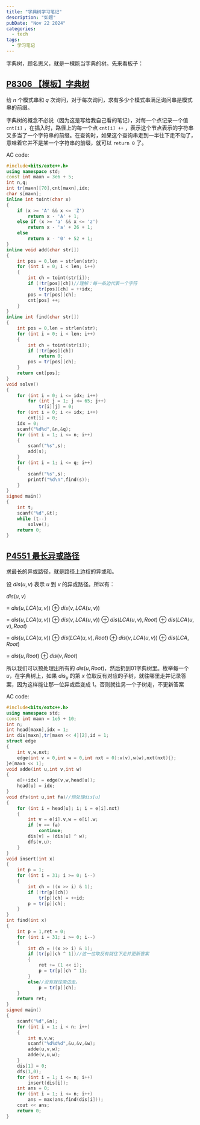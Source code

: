 ```yaml
---
title: "字典树学习笔记"
description: "如题"
pubDate: "Nov 22 2024"
categories:
  - tech
tags:
  - 学习笔记
---
```


字典树，顾名思义，就是一棵能当字典的树。先来看板子：

## <a href = "https://www.luogu.com.cn/problem/P8306" target = "_blank">P8306 【模板】字典树</a>
给 $n$ 个模式串和 $q$ 次询问，对于每次询问，求有多少个模式串满足询问串是模式串的前缀。

字典树的概念不必说（因为这是写给我自己看的笔记），对每一个点记录一个值 ```cnt[i]``` ，在插入时，路径上的每一个点 ```cnt[i] ++``` ，表示这个节点表示的字符串又多当了一个字符串的前缀。在查询时，如果这个查询串走到一半往下走不动了，意味着它并不是某一个字符串的前缀，就可以 ```return 0``` 了。

AC code:
```cpp
#include<bits/extc++.h>
using namespace std;
const int maxn = 3e6 + 5;
int n,q;
int tr[maxn][70],cnt[maxn],idx;
char s[maxn];
inline int toint(char x)
{
    if (x >= 'A' && x <= 'Z')
        return x - 'A' + 1;
    else if (x >= 'a' && x <= 'z')
        return x - 'a' + 26 + 1;
    else
        return x - '0' + 52 + 1;
}
inline void add(char str[])
{
    int pos = 0,len = strlen(str);
    for (int i = 0; i < len; i++)
    {
        int ch = toint(str[i]);
        if (!tr[pos][ch])//理解：每一条边代表一个字符
            tr[pos][ch] = ++idx;
        pos = tr[pos][ch];
        cnt[pos] ++;
    }
}
inline int find(char str[])
{
    int pos = 0,len = strlen(str);
    for (int i = 0; i < len; i++)
    {
        int ch = toint(str[i]);
        if (!tr[pos][ch])
            return 0;
        pos = tr[pos][ch];
    }
    return cnt[pos];
}
void solve()
{
    for (int i = 0; i <= idx; i++)
        for (int j = 1; j <= 65; j++)   
            tr[i][j] = 0;
    for (int i = 0; i <= idx; i++)
        cnt[i] = 0;
    idx = 0;
    scanf("%d%d",&n,&q);
    for (int i = 1; i <= n; i++)
    {
        scanf("%s",s);
        add(s);
    }
    for (int i = 1; i <= q; i++)
    {
        scanf("%s",s);
        printf("%d\n",find(s));
    }
}
signed main()
{
    int t;
    scanf("%d",&t);
    while (t--)
        solve();
    return 0;
}
```

## <a href = "https://www.luogu.com.cn/problem/P4551" target = "_blank">P4551 最长异或路径</a>
求最长的异或路径，就是路径上边权的异或和。

设 $dis(u,v)$ 表示 $u$ 到 $v$ 的异或路径。所以有：

$dis(u,v)$

$=$ $dis(u,LCA(u,v))$ $\oplus$  $dis(v,LCA(u,v))$ 

$=$ $dis(u,LCA(u,v))$ $\oplus$ $dis(v,LCA(u,v))$ $\oplus$ $dis(LCA(u,v),Root)$ $\oplus$ $dis(LCA(u,v),Root)$ 

$=$ $dis(u,LCA(u,v))$ $\oplus$ $dis(LCA(u,v),Root)$ $\oplus$ $dis(v,LCA(u,v))$  $\oplus$ $dis(LCA,Root)$ 

$=$ $dis(u,Root)$ $\oplus$ $dis(v,Root)$

所以我们可以预处理出所有的 $dis(u,Root)$，然后扔到01字典树里。枚举每一个 $u$，在字典树上，如果 $dis_u$ 的第 $x$ 位取反有对应的子树，就往哪里走并记录答案，因为这样能让那一位异或后变成 $1$。否则就往另一个子树走，不更新答案

AC code:
```cpp
#include<bits/extc++.h>
using namespace std;
const int maxn = 1e5 + 10;
int n;
int head[maxn],idx = 1;
int dis[maxn],tr[maxn << 4][2],id = 1;
struct edge
{
    int v,w,nxt;
    edge(int v = 0,int w = 0,int nxt = 0):v(v),w(w),nxt(nxt){};
}e[maxn << 1];
void adde(int u,int v,int w)
{
    e[++idx] = edge(v,w,head[u]);
    head[u] = idx;
}
void dfs(int u,int fa)//预处理dis[u]
{
    for (int i = head[u]; i; i = e[i].nxt)
    {
        int v = e[i].v,w = e[i].w;
        if (v == fa)
            continue;
        dis[v] = (dis[u] ^ w);
        dfs(v,u);
    }
}
void insert(int x)
{
    int p = 1;
    for (int i = 31; i >= 0; i--)
    {
        int ch = ((x >> i) & 1);
        if (!tr[p][ch])
            tr[p][ch] = ++id;
        p = tr[p][ch];
    }
}
int find(int x)
{
    int p = 1,ret = 0;
    for (int i = 31; i >= 0; i--)
    {
        int ch = ((x >> i) & 1);
        if (tr[p][ch ^ 1])//这一位取反有就往下走并更新答案
        {
            ret += (1 << i);
            p = tr[p][ch ^ 1];
        }
        else//没有就往旁边走。
            p = tr[p][ch];
    }
    return ret;
}
signed main()
{
    scanf("%d",&n);
    for (int i = 1; i < n; i++)
    {
        int u,v,w;
        scanf("%d%d%d",&u,&v,&w);
        adde(u,v,w);
        adde(v,u,w);
    }
    dis[1] = 0;
    dfs(1,0);
    for (int i = 1; i <= n; i++)
        insert(dis[i]);
    int ans = 0;
    for (int i = 1; i <= n; i++)    
        ans = max(ans,find(dis[i]));
    cout << ans;
    return 0;
}
```